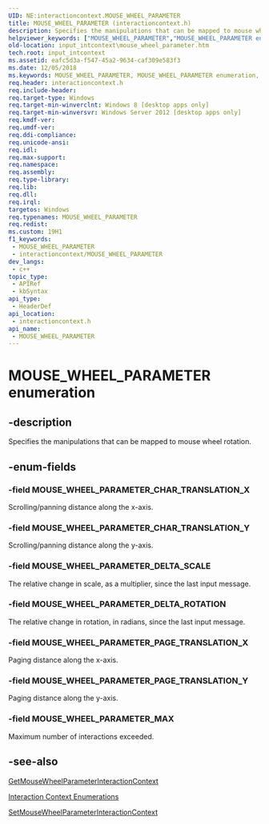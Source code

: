```yaml
---
UID: NE:interactioncontext.MOUSE_WHEEL_PARAMETER
title: MOUSE_WHEEL_PARAMETER (interactioncontext.h)
description: Specifies the manipulations that can be mapped to mouse wheel rotation.
helpviewer_keywords: ["MOUSE_WHEEL_PARAMETER","MOUSE_WHEEL_PARAMETER enumeration","MOUSE_WHEEL_PARAMETER_CHAR_TRANSLATION_X","MOUSE_WHEEL_PARAMETER_CHAR_TRANSLATION_Y","MOUSE_WHEEL_PARAMETER_DELTA_ROTATION","MOUSE_WHEEL_PARAMETER_DELTA_SCALE","MOUSE_WHEEL_PARAMETER_MAX","MOUSE_WHEEL_PARAMETER_PAGE_TRANSLATION_X","MOUSE_WHEEL_PARAMETER_PAGE_TRANSLATION_Y","input_intcontext.mouse_wheel_parameter","interactioncontext.mouse_wheel_parameter","interactioncontext/MOUSE_WHEEL_PARAMETER","interactioncontext/MOUSE_WHEEL_PARAMETER_CHAR_TRANSLATION_X","interactioncontext/MOUSE_WHEEL_PARAMETER_CHAR_TRANSLATION_Y","interactioncontext/MOUSE_WHEEL_PARAMETER_DELTA_ROTATION","interactioncontext/MOUSE_WHEEL_PARAMETER_DELTA_SCALE","interactioncontext/MOUSE_WHEEL_PARAMETER_MAX","interactioncontext/MOUSE_WHEEL_PARAMETER_PAGE_TRANSLATION_X","interactioncontext/MOUSE_WHEEL_PARAMETER_PAGE_TRANSLATION_Y"]
old-location: input_intcontext\mouse_wheel_parameter.htm
tech.root: input_intcontext
ms.assetid: eafc5d3a-f547-45a2-9634-caf309e583f3
ms.date: 12/05/2018
ms.keywords: MOUSE_WHEEL_PARAMETER, MOUSE_WHEEL_PARAMETER enumeration, MOUSE_WHEEL_PARAMETER_CHAR_TRANSLATION_X, MOUSE_WHEEL_PARAMETER_CHAR_TRANSLATION_Y, MOUSE_WHEEL_PARAMETER_DELTA_ROTATION, MOUSE_WHEEL_PARAMETER_DELTA_SCALE, MOUSE_WHEEL_PARAMETER_MAX, MOUSE_WHEEL_PARAMETER_PAGE_TRANSLATION_X, MOUSE_WHEEL_PARAMETER_PAGE_TRANSLATION_Y, input_intcontext.mouse_wheel_parameter, interactioncontext.mouse_wheel_parameter, interactioncontext/MOUSE_WHEEL_PARAMETER, interactioncontext/MOUSE_WHEEL_PARAMETER_CHAR_TRANSLATION_X, interactioncontext/MOUSE_WHEEL_PARAMETER_CHAR_TRANSLATION_Y, interactioncontext/MOUSE_WHEEL_PARAMETER_DELTA_ROTATION, interactioncontext/MOUSE_WHEEL_PARAMETER_DELTA_SCALE, interactioncontext/MOUSE_WHEEL_PARAMETER_MAX, interactioncontext/MOUSE_WHEEL_PARAMETER_PAGE_TRANSLATION_X, interactioncontext/MOUSE_WHEEL_PARAMETER_PAGE_TRANSLATION_Y
req.header: interactioncontext.h
req.include-header: 
req.target-type: Windows
req.target-min-winverclnt: Windows 8 [desktop apps only]
req.target-min-winversvr: Windows Server 2012 [desktop apps only]
req.kmdf-ver: 
req.umdf-ver: 
req.ddi-compliance: 
req.unicode-ansi: 
req.idl: 
req.max-support: 
req.namespace: 
req.assembly: 
req.type-library: 
req.lib: 
req.dll: 
req.irql: 
targetos: Windows
req.typenames: MOUSE_WHEEL_PARAMETER
req.redist: 
ms.custom: 19H1
f1_keywords:
 - MOUSE_WHEEL_PARAMETER
 - interactioncontext/MOUSE_WHEEL_PARAMETER
dev_langs:
 - c++
topic_type:
 - APIRef
 - kbSyntax
api_type:
 - HeaderDef
api_location:
 - interactioncontext.h
api_name:
 - MOUSE_WHEEL_PARAMETER
---
```


# MOUSE_WHEEL_PARAMETER enumeration


## -description

Specifies the manipulations that can be mapped to mouse wheel rotation.

## -enum-fields

### -field MOUSE_WHEEL_PARAMETER_CHAR_TRANSLATION_X

Scrolling/panning distance along the x-axis.

### -field MOUSE_WHEEL_PARAMETER_CHAR_TRANSLATION_Y

Scrolling/panning distance along the y-axis.

### -field MOUSE_WHEEL_PARAMETER_DELTA_SCALE

The relative change in scale, as a multiplier, since the last input message.

### -field MOUSE_WHEEL_PARAMETER_DELTA_ROTATION

The relative change in rotation, in radians, since the last input message.

### -field MOUSE_WHEEL_PARAMETER_PAGE_TRANSLATION_X

Paging distance along the x-axis.

### -field MOUSE_WHEEL_PARAMETER_PAGE_TRANSLATION_Y

Paging distance along the y-axis.

### -field MOUSE_WHEEL_PARAMETER_MAX

Maximum number of interactions exceeded.

## -see-also

<a href="https://docs.microsoft.com/previous-versions/windows/desktop/api/interactioncontext/nf-interactioncontext-getmousewheelparameterinteractioncontext">GetMouseWheelParameterInteractionContext</a>



<a href="https://docs.microsoft.com/previous-versions/windows/desktop/input_intcontext/enumerations">Interaction Context Enumerations</a>



<a href="https://docs.microsoft.com/previous-versions/windows/desktop/api/interactioncontext/nf-interactioncontext-setmousewheelparameterinteractioncontext">SetMouseWheelParameterInteractionContext</a>

